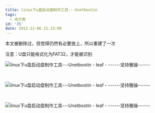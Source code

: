 ```yaml
---
title: linux下u盘启动盘制作工具---Unetbootin
tags:
  - 未分类
id: '35'
date: 2012-12-06 21:23:00
---
```


本文被删除过，但觉得仍然有必要放上，所以重建了一次  
  
  
注意：U盘只能格式化为FAT32，才能被识别  
  

![linux下u盘启动盘制作工具---Unetbootin - leaf - ------坚持雅操------](http://img0.ph.126.net/4OWy0q-jif55qW-hYguKow==/2497527468371563790.png "linux下u盘启动盘制作工具---Unetbootin - leaf - ------坚持雅操------")

 

![linux下u盘启动盘制作工具---Unetbootin - leaf - ------坚持雅操------](http://img0.ph.126.net/M4MQNPWfBzXPiM8KfVC3hg==/1015280241013234840.png "linux下u盘启动盘制作工具---Unetbootin - leaf - ------坚持雅操------")

 

![linux下u盘启动盘制作工具---Unetbootin - leaf - ------坚持雅操------](http://img8.ph.126.net/_VhTs0S7A0YZATqajRfVuw==/6597730573144936398.png "linux下u盘启动盘制作工具---Unetbootin - leaf - ------坚持雅操------")